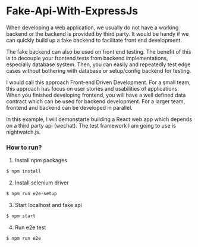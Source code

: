 # Fake-Api-With-ExpressJs

When developing a web application, we usually do not have a working backend or the backend is 
provided by third party. It would be handy if we can quickly build up a fake backend to 
facilitate front end development. 

The fake backend can also be used on front end testing. The benefit of this is to decouple your
frontend tests from backend implementations, especially database system. Then, you can easily 
and repeatedly test edge cases without bothering with database or setup/config backend for testing.   

I would call this approach Front-end Driven Development. For a small team, this approach has focus on user stories 
and usabilities of applications. When you finished developing frontend, you will have a well defined 
data contract which can be used for backend development. For a larger team, frontend and backend 
can be developed in parallel.

In this example, I will demonstarte building a React web app which depends on a third party api (wechat). The
test framework I am going to use is nightwatch.js. 

### How to run?

1. Install npm packages
```bash
$ npm install
```
2. Install selenium driver
```bash
$ npm run e2e-setup
```
3. Start localhost and fake api
```bash
$ npm start
```
4. Run e2e test
```bash
$ npm run e2e
```
